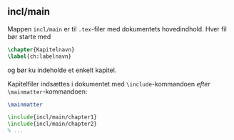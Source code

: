 ## incl/main

Mappen `incl/main` er til `.tex`-filer med dokumentets hovedindhold.
Hver fil bør starte med

```latex
\chapter{Kapitelnavn}
\label{ch:labelnavn}
```

og bør ku indeholde et enkelt kapitel.

Kapitelfiler indsættes i dokumentet med `\include`-kommandoen  _efter_ `\mainmatter`-kommandoen:

```latex
\mainmatter

\include{incl/main/chapter1}
\include{incl/main/chapter2}
% ...
```
